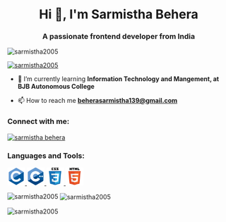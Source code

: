 <h1 align="center">Hi 👋, I'm Sarmistha Behera</h1>
<h3 align="center">A passionate frontend developer from India</h3>

<p align="left"> <img src="https://komarev.com/ghpvc/?username=sarmistha2005&label=Profile%20views&color=0e75b6&style=flat" alt="sarmistha2005" /> </p>

<p align="left"> <a href="https://github.com/ryo-ma/github-profile-trophy"><img src="https://github-profile-trophy.vercel.app/?username=sarmistha2005" alt="sarmistha2005" /></a> </p>

- 🌱 I’m currently learning **Information Technology and Mangement, at BJB Autonomous College**

- 📫 How to reach me **beherasarmistha139@gmail.com**

<h3 align="left">Connect with me:</h3>
<p align="left">
<a href=https://www.linkedin.com/in/sarmistha-behera-2a2921346?utm_source=share&utm_campaign=share_via&utm_content=profile&utm_medium=android_app><img align="center" src="https://raw.githubusercontent.com/rahuldkjain/github-profile-readme-generator/master/src/images/icons/Social/linked-in-alt.svg" alt="sarmistha behera" height="30" width="40" /></a>
</p>

<h3 align="left">Languages and Tools:</h3>
<p align="left"> <a href="https://www.cprogramming.com/" target="_blank" rel="noreferrer"> <img src="https://raw.githubusercontent.com/devicons/devicon/master/icons/c/c-original.svg" alt="c" width="40" height="40"/> </a> <a href="https://www.w3schools.com/cpp/" target="_blank" rel="noreferrer"> <img src="https://raw.githubusercontent.com/devicons/devicon/master/icons/cplusplus/cplusplus-original.svg" alt="cplusplus" width="40" height="40"/> </a> <a href="https://www.w3schools.com/css/" target="_blank" rel="noreferrer"> <img src="https://raw.githubusercontent.com/devicons/devicon/master/icons/css3/css3-original-wordmark.svg" alt="css3" width="40" height="40"/> </a> <a href="https://www.w3.org/html/" target="_blank" rel="noreferrer"> <img src="https://raw.githubusercontent.com/devicons/devicon/master/icons/html5/html5-original-wordmark.svg" alt="html5" width="40" height="40"/> </a> </p>

<p><img align="left" src="https://github-readme-stats.vercel.app/api/top-langs?username=sarmistha2005&show_icons=true&locale=en&layout=compact" alt="sarmistha2005" /></p>

<p>&nbsp;<img align="center" src="https://github-readme-stats.vercel.app/api?username=sarmistha2005&show_icons=true&locale=en" alt="sarmistha2005" /></p>

<p><img align="center" src="https://github-readme-streak-stats.herokuapp.com/?user=sarmistha2005&" alt="sarmistha2005" /></p>


<!--
**Sarmistha2005/Sarmistha2005** is a ✨ _special_ ✨ repository because its `README.md` (this file) appears on your GitHub profile.

Here are some ideas to get you started:

- 🔭 I’m currently working on ...
- 🌱 I’m currently learning ...
- 👯 I’m looking to collaborate on ...
- 🤔 I’m looking for help with ...
- 💬 Ask me about ...
- 📫 How to reach me: ...
- 😄 Pronouns: ...
- ⚡ Fun fact: ...
-->
